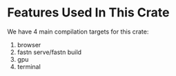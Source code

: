 # Features Used In This Crate

We have 4 main compilation targets for this crate:

1. browser
2. fastn serve/fastn build
3. gpu
4. terminal
